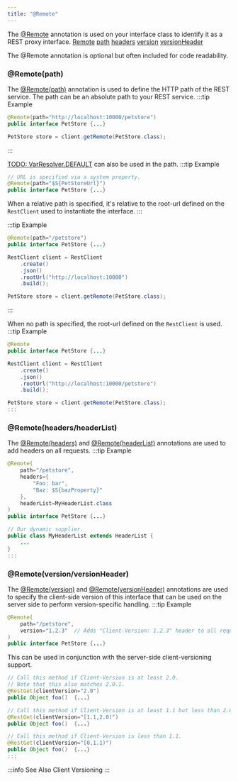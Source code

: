 ```yaml
---
title: "@Remote"
---
```


The [@Remote](../apidocs/org/apache/juneau/http/remote/Remote.html) annotation is used on your interface class to identify it as a REST proxy interface.
<tree>
<node-0><java-annotation>[Remote](../apidocs/org/apache/juneau/http/remote/Remote.html)</java-annotation></node-0>
<node-1><java-method-annotation>[path](../apidocs/org/apache/juneau/http/remote/Remote.html#path)</java-method-annotation></node-1>
<node-1><java-method-annotation>[headers](../apidocs/org/apache/juneau/http/remote/Remote.html#headers)</java-method-annotation></node-1>
<node-1><java-method-annotation>[version](../apidocs/org/apache/juneau/http/remote/Remote.html#version)</java-method-annotation></node-1>
<node-1><java-method-annotation>[versionHeader](../apidocs/org/apache/juneau/http/remote/Remote.html#versionHeader)</java-method-annotation></node-1>
</tree>

The @Remote annotation is optional but often included for code readability.
### @Remote(path)

The [@Remote(path)](../apidocs/org/apache/juneau/http/remote/Remote.html#path) annotation is used to define the HTTP path of the REST service.
The path can be an absolute path to your REST service.
:::tip Example


```java
@Remote(path="http://localhost:10000/petstore")
public interface PetStore {...}
```


```java
PetStore store = client.getRemote(PetStore.class);
```


:::

[TODO: VarResolver.DEFAULT](TODO.md) can also be used in the path.
:::tip Example


```java
// URL is specified via a system property.
@Remote(path="$S{PetStoreUrl}")
public interface PetStore {...}
```


When a relative path is specified, it's relative to the root-url defined on the `RestClient` used to instantiate the interface.
:::

:::tip Example


```java
@Remote(path="/petstore")
public interface PetStore {...}
```


```java
RestClient client = RestClient
    .create()
    .json()
    .rootUrl("http://localhost:10000")
    .build();

PetStore store = client.getRemote(PetStore.class);
```


:::

When no path is specified, the root-url defined on the `RestClient` is used.
:::tip Example


```java
@Remote
public interface PetStore {...}
```


```java
RestClient client = RestClient
    .create()
    .json()
    .rootUrl("http://localhost:10000/petstore")
    .build();

PetStore store = client.getRemote(PetStore.class);
:::

```


### @Remote(headers/headerList)

The [@Remote(headers)](../apidocs/org/apache/juneau/http/remote/Remote.html#headers) and [@Remote(headerList)](../apidocs/org/apache/juneau/http/remote/Remote.html#headerList) annotations are used to add headers on all requests.
:::tip Example


```java
@Remote(
    path="/petstore",
    headers={
        "Foo: bar",
        "Baz: $S{bazProperty}"
    },
    headerList=MyHeaderList.class
)
public interface PetStore {...}
```


```java
// Our dynamic supplier.
public class MyHeaderList extends HeaderList {
    ...
}
:::

```


### @Remote(version/versionHeader)

The [@Remote(version)](../apidocs/org/apache/juneau/http/remote/Remote.html#version) and [@Remote(versionHeader)](../apidocs/org/apache/juneau/http/remote/Remote.html#versionHeader) annotations are used to specify the client-side version of this interface that can be used on the server side to perform version-specific handling.
:::tip Example


```java
@Remote(
    path="/petstore",
    version="1.2.3"  // Adds "Client-Version: 1.2.3" header to all requests.
)
public interface PetStore {...}
```


This can be used in conjunction with the server-side client-versioning support.

```java
// Call this method if Client-Version is at least 2.0.
// Note that this also matches 2.0.1.
@RestGet(clientVersion="2.0")
public Object foo()  {...}

// Call this method if Client-Version is at least 1.1 but less than 2.0.
@RestGet(clientVersion="[1.1,2.0)")
public Object foo()  {...}

// Call this method if Client-Version is less than 1.1.
@RestGet(clientVersion="[0,1.1)")
public Object foo()  {...}
:::

```


:::info See Also
Client Versioning
:::
